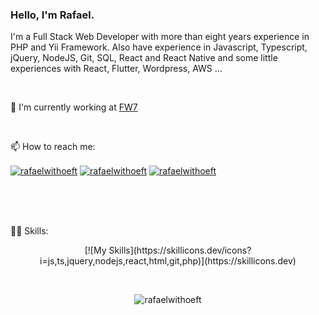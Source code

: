 ### Hello, I'm Rafael.

I'm a Full Stack Web Developer with more than eight years experience in PHP and Yii Framework.
Also have experience in Javascript, Typescript, jQuery, NodeJS, Git, SQL, React and React Native and some little experiences with React, Flutter, Wordpress, AWS ...

<br/>

:briefcase: I'm currently working at [FW7](https://www.linkedin.com/company/fw7-solucoes "FW7")

<br/>

📫 How to reach me:

<p align="left">
<a href="https://linkedin.com/in/rafaelwithoeft" target="blank"><img align="center" src="https://img.shields.io/badge/linkedin-%230077B5.svg?style=for-the-badge&logo=linkedin&logoColor=white" alt="rafaelwithoeft"/></a>
<a href="https://pt.stackoverflow.com/users/21222/rafael-withoeft" target="blank"><img align="center" src="https://img.shields.io/badge/-Stackoverflow-FE7A16?style=for-the-badge&logo=stack-overflow&logoColor=white" alt="rafaelwithoeft"/></a>
<a href="https://instagram.com/rafaelwithoeft" target="blank"><img align="center" src="https://img.shields.io/badge/rafaelwithoeft-%23E4405F.svg?style=for-the-badge&logo=Instagram&logoColor=white" alt="rafaelwithoeft"/></a>  
</p>

<br/>
<br/>
<br/>

🧗‍♂️ Skills:

<p align="center">
 [![My Skills](https://skillicons.dev/icons?i=js,ts,jquery,nodejs,react,html,git,php)](https://skillicons.dev)
</p>

<br/>

<p align="center">
 <!--<img align="center" src="https://github-readme-stats.vercel.app/api?username=rafaelwithoeft&show_icons=true&theme=gotham" alt="rafaelwithoeft"/>-->
 <img align="center" src="https://github-readme-stats.vercel.app/api/top-langs/?username=rafaelwithoeft&layout=compact" alt="rafaelwithoeft"/>
</p>
